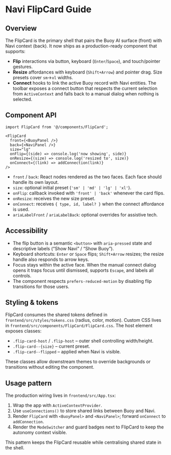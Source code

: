 # Navi FlipCard Guide

## Overview
The FlipCard is the primary shell that pairs the Buoy AI surface (front) with Navi context (back).
It now ships as a production-ready component that supports:

- **Flip** interactions via button, keyboard (`Enter`/`Space`), and touch/pointer gestures.
- **Resize** affordances with keyboard (`Shift+Arrow`) and pointer drag. Size presets cover `sm`→`xl` widths.
- **Connect** hooks to link the active Buoy record with Navi entities. The toolbar exposes a connect button that respects the current selection from `ActiveContext` and falls back to a manual dialog when nothing is selected.

## Component API
```tsx
import FlipCard from '@/components/FlipCard';

<FlipCard
  front={<BuoyPanel />}
  back={<NaviPanel />}
  size="lg"
  onFlip={(side) => console.log('now showing', side)}
  onResize={(size) => console.log('resized to', size)}
  onConnect={(link) => addConnection(link)}
/>
```

- `front` / `back`: React nodes rendered as the two faces. Each face should handle its own layout.
- `size`: optional initial preset (`'sm' | 'md' | 'lg' | 'xl'`).
- `onFlip`: callback invoked with `'front' | 'back'` whenever the card flips.
- `onResize`: receives the new size preset.
- `onConnect`: receives `{ type, id, label? }` when the connect affordance is used.
- `ariaLabelFront` / `ariaLabelBack`: optional overrides for assistive tech.

## Accessibility
- The flip button is a semantic `<button>` with `aria-pressed` state and descriptive labels (“Show Navi” / “Show Buoy”).
- Keyboard shortcuts: `Enter` or `Space` flips; `Shift+Arrow` resizes; the resize handle also responds to arrow keys.
- Focus stays within the active face. When the manual connect dialog opens it traps focus until dismissed, supports `Escape`, and labels all controls.
- The component respects `prefers-reduced-motion` by disabling flip transitions for those users.

## Styling & tokens
FlipCard consumes the shared tokens defined in `frontend/src/styles/tokens.css` (radius, color, motion). Custom CSS lives in `frontend/src/components/FlipCard/FlipCard.css`. The host element exposes classes:

- `.flip-card-host` / `.flip-host` – outer shell controlling width/height.
- `.flip-card--{size}` – current preset.
- `.flip-card--flipped` – applied when Navi is visible.

These classes allow downstream themes to override backgrounds or transitions without editing the component.

## Usage pattern
The production wiring lives in `frontend/src/App.tsx`:

1. Wrap the app with `ActiveContextProvider`.
2. Use `useConnections()` to store shared links between Buoy and Navi.
3. Render `FlipCard` with `<BuoyPanel>` and `<NaviPanel>`; forward `onConnect` to `addConnection`.
4. Render the `ModeSwitcher` and guard badges next to FlipCard to keep the autonomy context visible.

This pattern keeps the FlipCard reusable while centralising shared state in the shell.
